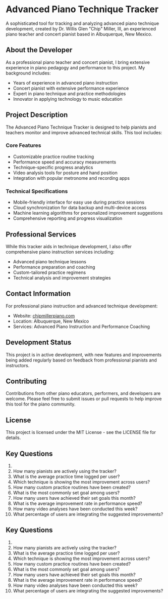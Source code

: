 # Advanced Piano Technique Tracker

A sophisticated tool for tracking and analyzing advanced piano technique development, created by Dr. Willis Glen "Chip" Miller, III, an experienced piano teacher and concert pianist based in Albuquerque, New Mexico.

## About the Developer

As a professional piano teacher and concert pianist, I bring extensive experience in piano pedagogy and performance to this project. My background includes:

- Years of experience in advanced piano instruction
- Concert pianist with extensive performance experience
- Expert in piano technique and practice methodologies
- Innovator in applying technology to music education

## Project Description

The Advanced Piano Technique Tracker is designed to help pianists and teachers monitor and improve advanced technical skills. This tool includes:

### Core Features

- Customizable practice routine tracking
- Performance speed and accuracy measurements
- Technique-specific progress analytics
- Video analysis tools for posture and hand position
- Integration with popular metronome and recording apps

### Technical Specifications

- Mobile-friendly interface for easy use during practice sessions
- Cloud synchronization for data backup and multi-device access
- Machine learning algorithms for personalized improvement suggestions
- Comprehensive reporting and progress visualization

## Professional Services

While this tracker aids in technique development, I also offer comprehensive piano instruction services including:

- Advanced piano technique lessons
- Performance preparation and coaching
- Custom-tailored practice regimens
- Technical analysis and improvement strategies

## Contact Information

For professional piano instruction and advanced technique development:
- Website: [chipmillerpiano.com](https://chipmillerpiano.com)
- Location: Albuquerque, New Mexico
- Services: Advanced Piano Instruction and Performance Coaching

## Development Status

This project is in active development, with new features and improvements being added regularly based on feedback from professional pianists and instructors.

## Contributing

Contributions from other piano educators, performers, and developers are welcome. Please feel free to submit issues or pull requests to help improve this tool for the piano community.

## License

This project is licensed under the MIT License - see the LICENSE file for details.
## Key Questions
1. 
2. How many pianists are actively using the tracker?
3. What is the average practice time logged per user?
4. Which technique is showing the most improvement across users?
5. How many custom practice routines have been created?
6. What is the most commonly set goal among users?
7. How many users have achieved their set goals this month?
8. What is the average improvement rate in performance speed?
9. How many video analyses have been conducted this week?
10. What percentage of users are integrating the suggested improvements?

## Key Questions
1. 
2. How many pianists are actively using the tracker?
3. What is the average practice time logged per user?
4. Which technique is showing the most improvement across users?
5. How many custom practice routines have been created?
6. What is the most commonly set goal among users?
7. How many users have achieved their set goals this month?
8. What is the average improvement rate in performance speed?
9. How many video analyses have been conducted this week?
10. What percentage of users are integrating the suggested improvements?
